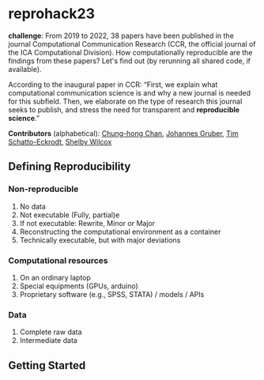 # reprohack23

**challenge**: From 2019 to 2022, 38 papers have been published in the journal Computational Communication Research (CCR, the official journal of the ICA Computational Division). How computationally reproducible are the findings from these papers? Let's find out (by rerunning all shared code, if available).

According to the inaugural paper in CCR: “First, we explain what computational communication science is and why a new journal is needed for this subfield. Then, we elaborate on the type of research this journal seeks to publish, and stress the need for transparent and **reproducible science**.”

**Contributors** (alphabetical): [Chung-hong Chan](https://github.com/chainsawriot), [Johannes Gruber](https://github.com/JBGruber), [Tim Schatto-Eckrodt](https://github.com/Kudusch), [Shelby Wilcox](https://github.com/shelbywilcox)

## Defining Reproducibility ##
### Non-reproducible
1. No data
2. Not executable (Fully, partial)e
3. If not executable: Rewrite, Minor or Major
4. Reconstructing the computational environment as a container
5. Technically executable, but with major deviations

### Computational resources
1. On an ordinary laptop
2. Special equipments (GPUs, arduino)
3. Proprietary software (e.g., SPSS, STATA) / models / APIs

### Data
1. Complete raw data
2. Intermediate data

## Getting Started ##


